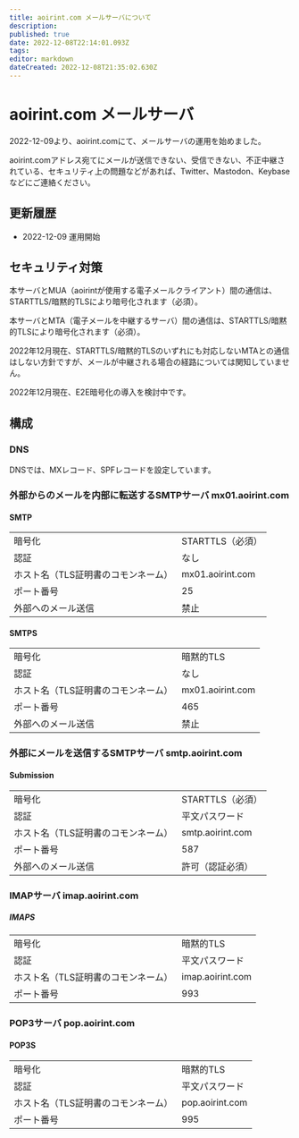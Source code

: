 ```yaml
---
title: aoirint.com メールサーバについて
description: 
published: true
date: 2022-12-08T22:14:01.093Z
tags: 
editor: markdown
dateCreated: 2022-12-08T21:35:02.630Z
---
```


# aoirint.com メールサーバ

2022-12-09より、aoirint.comにて、メールサーバの運用を始めました。

aoirint.comアドレス宛てにメールが送信できない、受信できない、不正中継されている、セキュリティ上の問題などがあれば、Twitter、Mastodon、Keybaseなどにご連絡ください。

## 更新履歴

- 2022-12-09 運用開始

## セキュリティ対策

本サーバとMUA（aoirintが使用する電子メールクライアント）間の通信は、STARTTLS/暗黙的TLSにより暗号化されます（必須）。

本サーバとMTA（電子メールを中継するサーバ）間の通信は、STARTTLS/暗黙的TLSにより暗号化されます（必須）。

2022年12月現在、STARTTLS/暗黙的TLSのいずれにも対応しないMTAとの通信はしない方針ですが、メールが中継される場合の経路については関知していません。

2022年12月現在、E2E暗号化の導入を検討中です。


## 構成

### DNS

DNSでは、MXレコード、SPFレコードを設定しています。

### 外部からのメールを内部に転送するSMTPサーバ mx01.aoirint.com

#### SMTP

|||
|:--|:--|
|暗号化|STARTTLS（必須）|
|認証|なし|
|ホスト名（TLS証明書のコモンネーム）|mx01.aoirint.com|
|ポート番号|25|
|外部へのメール送信|禁止|

#### SMTPS

|||
|:--|:--|
|暗号化|暗黙的TLS|
|認証|なし|
|ホスト名（TLS証明書のコモンネーム）|mx01.aoirint.com|
|ポート番号|465|
|外部へのメール送信|禁止|


### 外部にメールを送信するSMTPサーバ smtp.aoirint.com

#### Submission

|||
|:--|:--|
|暗号化|STARTTLS（必須）|
|認証|平文パスワード|
|ホスト名（TLS証明書のコモンネーム）|smtp.aoirint.com|
|ポート番号|587|
|外部へのメール送信|許可（認証必須）|


### IMAPサーバ imap.aoirint.com

##### IMAPS

|||
|:--|:--|
|暗号化|暗黙的TLS|
|認証|平文パスワード|
|ホスト名（TLS証明書のコモンネーム）|imap.aoirint.com|
|ポート番号|993|

### POP3サーバ pop.aoirint.com

#### POP3S

|||
|:--|:--|
|暗号化|暗黙的TLS|
|認証|平文パスワード|
|ホスト名（TLS証明書のコモンネーム）|pop.aoirint.com|
|ポート番号|995|

